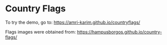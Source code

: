 # Country Flags

To try the demo, go to:
https://amri-karim.github.io/countryflags/

Flags images were obtained from:
https://hampusborgos.github.io/country-flags/

